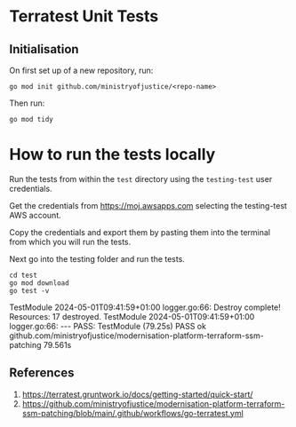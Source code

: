 # Terratest Unit Tests

## Initialisation

On first set up of a new repository, run:

```
go mod init github.com/ministryofjustice/<repo-name>
```

Then run:

```
go mod tidy
```

# How to run the tests locally

Run the tests from within the `test` directory using the `testing-test` user credentials.

Get the credentials from https://moj.awsapps.com selecting the testing-test AWS account.

Copy the credentials and export them by pasting them into the terminal from which you will run the tests.

Next go into the testing folder and run the tests.

```
cd test
go mod download
go test -v
```

TestModule 2024-05-01T09:41:59+01:00 logger.go:66: Destroy complete! Resources: 17 destroyed.
TestModule 2024-05-01T09:41:59+01:00 logger.go:66:
--- PASS: TestModule (79.25s)
PASS
ok  	github.com/ministryofjustice/modernisation-platform-terraform-ssm-patching	  79.561s

## References

1. https://terratest.gruntwork.io/docs/getting-started/quick-start/
2. https://github.com/ministryofjustice/modernisation-platform-terraform-ssm-patching/blob/main/.github/workflows/go-terratest.yml